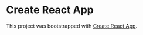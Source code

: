 # Create React App

This project was bootstrapped with [Create React App](https://github.com/facebook/create-react-app).